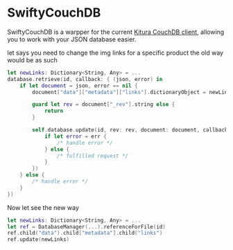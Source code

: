 # SwiftyCouchDB

SwiftyCouchDB is a warpper for the current [Kitura CouchDB client](https://github.com/IBM-Swift/Kitura-CouchDB), allowing you to work with your JSON database easier.

let says you need to change the img links for a specific product the old way would be as such
```swift
let newLinks: Dictionary<String, Any> = ...
database.retrieve(id, callback: { (json, error) in
    if let document = json, error == nil {
        document["data"]["metadata"]["links"].dictionaryObject = newLinks

        guard let rev = document["_rev"].string else {
            return
        }

        self.database.update(id, rev: rev, document: document, callback: {(_, _, err) in
            if let error = err {
                /* handle error */
            } else {
                /* fulfilled request */
            }
        })
    } else {
        /* handle error */
    }
})
```

Now let see the new way

```swift
let newLinks: Dictionary<String, Any> = ...
let ref = DatabaseManager(...).referenceForFile(id)
ref.child("data").child["metadata"].child("links")
ref.update(newLinks)
```
